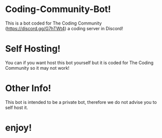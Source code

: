 # Coding-Community-Bot!
This is a bot coded for The Coding Community (https://discord.gg/G7hTWt4) a coding server in Discord!
# Self Hosting!
You can if you want host this bot yourself but it is coded for The Coding Community so it may not work!
# Other Info!
This bot is intended to be a private bot, therefore we do not advise you to self host it.
# enjoy!
